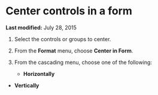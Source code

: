 
# Center controls in a form

 **Last modified:** July 28, 2015



1. Select the controls or groups to center.
    
2. From the  **Format** menu, choose **Center in Form**.
    
3. From the cascading menu, choose one of the following:
    
    
    
      -  **Horizontally**
    
  -  **Vertically**
    

    
    

